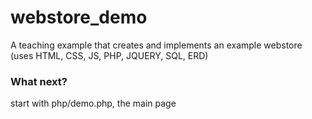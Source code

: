 # webstore_demo
A teaching example that creates and implements an example webstore (uses HTML, CSS, JS, PHP, JQUERY, SQL, ERD)


### What next?
start with php/demo.php, the main page
